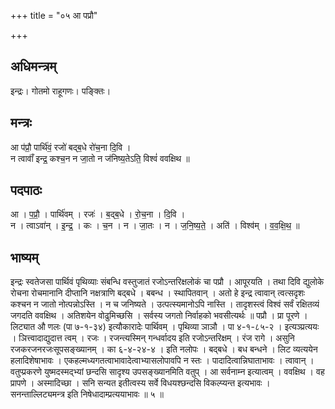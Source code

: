 +++
title = "०५ आ पप्रौ"

+++
## अधिमन्त्रम्
इन्द्रः। गोतमो राहूगणः। पङ्क्तिः।

## मन्त्रः
आ प॑प्रौ॒ पार्थि॑वं॒ रजो॑ बद्ब॒धे रो॑च॒ना दि॒वि ।  
न त्वावाँ॑ इन्द्र॒ कश्च॒न न जा॒तो न ज॑निष्य॒तेऽति॒ विश्वं॑ ववक्षिथ ॥

## पदपाठः
आ । प॒प्रौ॒ । पार्थि॑वम् । रजः॑ । ब॒द्ब॒धे । रो॒च॒ना । दि॒वि ।  
न । त्वाऽवा॑न् । इ॒न्द्र॒ । कः । च॒न । न । जा॒तः । न । ज॒नि॒ष्य॒ते॒ । अति॑ । विश्व॑म् । व॒व॒क्षि॒थ॒ ॥

## भाष्यम्
इन्द्रः स्वतेजसा पार्थिवं पृथिव्याः संबन्धि वस्तुजातं रजोऽन्तरिक्षलोकं चा पप्रौ । आपूरयति । तथा दिवि द्युलोके रोचना रोचमानानि दीप्तानि नक्षत्राणि बद्बधे । बबन्ध । स्थापितवान् । अतो हे इन्द्र त्वावान् त्वत्सदृशः कश्चन न जातो नोत्पन्नोऽस्ति । न च जनिष्यते । उत्पत्स्यमानोऽपि नास्ति । तादृशस्त्वं विश्वं सर्वं रक्षितव्यं जगदति ववक्षिथ । अतिशयेन वोढुमिच्छसि । सर्वस्य जगतो निर्वाहको भवसीत्यर्थः ॥ पप्रौ । प्रा पूरणे । लिट्यात औ णलः (पा ७-१-३४) इत्यौकारादेः पार्थिवम् । पृथिव्या ञाञौ । पा ४-१-८५-२ । इत्यञ्प्रत्ययः । ञित्त्वादाद्युदात्त त्वम् । रजः । रजन्त्यस्मिन् गन्धर्वादय इति रजोऽन्तरिक्षम् । रंज रागे । असुनि रजकरजनरजःसूपसङ्ख्यानम् । का ६-४-२४-४ । इति नलोपः । बद्बधे । बध बन्धने । लिट व्यत्ययेन हलादिशेषाभावः । एकहल्मध्यगतत्वाभावादेत्वाभ्यासलोपावपि न स्तः । पादादित्वान्निघाताभावः । त्वावान् । वतुप्प्रकरणे युष्मदस्मद्भ्यां छन्दसि सादृश्य उपसङ्ख्यानमिति वतुप् । आ सर्वनाम्न इत्यात्वम् । ववक्षिथ । वह प्रापणे । अस्मादिच्छा । सनि सन्यत इतीत्वस्य सर्वे विधयश्छन्दसि विकल्प्यन्त इत्यभावः । सनन्ताल्लिट्यमन्त्र इति निषेधादाम्प्रत्ययाभावः ॥ ५ ॥